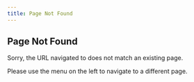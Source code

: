 ```yaml
---
title: Page Not Found
---
```


## Page Not Found


Sorry, the URL navigated to does not match an existing page.

Please use the menu on the left to navigate to a different page.


